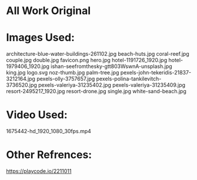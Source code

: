 # All Work Original
# Images Used: 
architecture-blue-water-buildings-261102.jpg 
beach-huts.jpg
coral-reef.jpg
couple.jpg
double.jpg
favicon.png
hero.jpg
hotel-1191726_1920.jpg
hotel- 1979406_1920.jpg
ishan-seefromthesky-gtt803WswnA-unsplash.jpg
king.jpg
logo.svg
noz-thumb.jpg
palm-tree.jpg
pexels-john-tekeridis-21837-3212164.jpg 
pexels-olly-3757657.jpg
pexels-polina-tankilevitch-3736520.jpg
pexels-valeriya-31235402.jpg
pexels-valeriya-31235409.jpg
resort-2495217_1920.jpg
resort-drone.jpg 
single.jpg
white-sand-beach.jpg
# Video Used:
1675442-hd_1920_1080_30fps.mp4
# Other Refrences:
https://playcode.io/2211011
